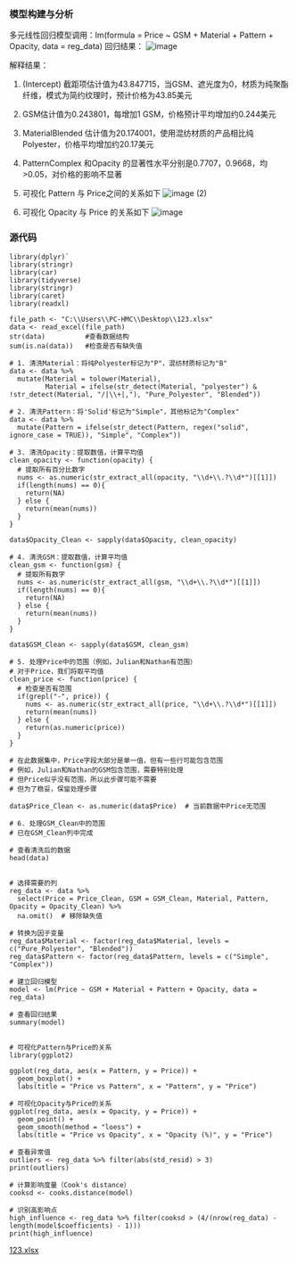 ### 模型构建与分析
多元线性回归模型调用：lm(formula = Price ~ GSM + Material + Pattern + Opacity, data = reg_data) 
回归结果：
![image](https://github.com/user-attachments/assets/b462e1c5-d887-4f8a-b6e0-c0dc5593d72d)

解释结果：
1. (Intercept) 截距项估计值为43.847715，当GSM、遮光度为0，材质为纯聚酯纤维，模式为简约纹理时，预计价格为43.85美元
2. GSM估计值为0.243801，每增加1 GSM，价格预计平均增加约0.244美元
3. MaterialBlended 估计值为20.174001，使用混纺材质的产品相比纯Polyester，价格平均增加约20.17美元
4. PatternComplex 和Opacity 的显著性水平分别是0.7707，0.9668，均>0.05，对价格的影响不显著
5. 可视化 Pattern 与 Price之间的关系如下
![image (2)](https://github.com/user-attachments/assets/ec71d9d8-9c97-4308-a801-90a70d8e18c0)

6. 可视化 Opacity 与 Price 的关系如下
![image](https://github.com/user-attachments/assets/ee22b52f-1f67-4bce-ab7e-ab7215ed4b16)

### 源代码
```
library(dplyr)`
library(stringr)
library(car)
library(tidyverse)
library(stringr)
library(caret)
library(readxl)

file_path <- "C:\\Users\\PC-HMC\\Desktop\\123.xlsx"
data <- read_excel(file_path)
str(data)          #查看数据结构
sum(is.na(data))   #检查是否有缺失值

# 1. 清洗Material：将纯Polyester标记为"P"，混纺材质标记为"B"
data <- data %>%
  mutate(Material = tolower(Material),
         Material = ifelse(str_detect(Material, "polyester") & !str_detect(Material, "/|\\+|,"), "Pure_Polyester", "Blended"))

# 2. 清洗Pattern：将'Solid'标记为"Simple"，其他标记为"Complex"
data <- data %>%
  mutate(Pattern = ifelse(str_detect(Pattern, regex("solid", ignore_case = TRUE)), "Simple", "Complex"))

# 3. 清洗Opacity：提取数值，计算平均值
clean_opacity <- function(opacity) {
  # 提取所有百分比数字
  nums <- as.numeric(str_extract_all(opacity, "\\d+\\.?\\d*")[[1]])
  if(length(nums) == 0){
    return(NA)
  } else {
    return(mean(nums))
  }
}

data$Opacity_Clean <- sapply(data$Opacity, clean_opacity)

# 4. 清洗GSM：提取数值，计算平均值
clean_gsm <- function(gsm) {
  # 提取所有数字
  nums <- as.numeric(str_extract_all(gsm, "\\d+\\.?\\d*")[[1]])
  if(length(nums) == 0){
    return(NA)
  } else {
    return(mean(nums))
  }
}

data$GSM_Clean <- sapply(data$GSM, clean_gsm)

# 5. 处理Price中的范围（例如，Julian和Nathan有范围）
# 对于Price，我们将取平均值
clean_price <- function(price) {
  # 检查是否有范围
  if(grepl("-", price)) {
    nums <- as.numeric(str_extract_all(price, "\\d+\\.?\\d*")[[1]])
    return(mean(nums))
  } else {
    return(as.numeric(price))
  }
}

# 在此数据集中，Price字段大部分是单一值，但有一些行可能包含范围
# 例如，Julian和Nathan的GSM包含范围，需要特别处理
# 但Price似乎没有范围，所以此步骤可能不需要
# 但为了稳妥，保留处理步骤

data$Price_Clean <- as.numeric(data$Price)  # 当前数据中Price无范围

# 6. 处理GSM_Clean中的范围
# 已在GSM_Clean列中完成

# 查看清洗后的数据
head(data)


# 选择需要的列
reg_data <- data %>%
  select(Price = Price_Clean, GSM = GSM_Clean, Material, Pattern, Opacity = Opacity_Clean) %>%
  na.omit()  # 移除缺失值

# 转换为因子变量
reg_data$Material <- factor(reg_data$Material, levels = c("Pure_Polyester", "Blended"))
reg_data$Pattern <- factor(reg_data$Pattern, levels = c("Simple", "Complex"))

# 建立回归模型
model <- lm(Price ~ GSM + Material + Pattern + Opacity, data = reg_data)

# 查看回归结果
summary(model)


# 可视化Pattern与Price的关系
library(ggplot2)

ggplot(reg_data, aes(x = Pattern, y = Price)) +
  geom_boxplot() +
  labs(title = "Price vs Pattern", x = "Pattern", y = "Price")

# 可视化Opacity与Price的关系
ggplot(reg_data, aes(x = Opacity, y = Price)) +
  geom_point() +
  geom_smooth(method = "loess") +
  labs(title = "Price vs Opacity", x = "Opacity (%)", y = "Price")

# 查看异常值
outliers <- reg_data %>% filter(abs(std_resid) > 3)
print(outliers)

# 计算影响度量（Cook's distance）
cooksd <- cooks.distance(model)

# 识别高影响点
high_influence <- reg_data %>% filter(cooksd > (4/(nrow(reg_data) - length(model$coefficients) - 1)))
print(high_influence)
```
[123.xlsx](https://github.com/user-attachments/files/18244570/123.xlsx)

